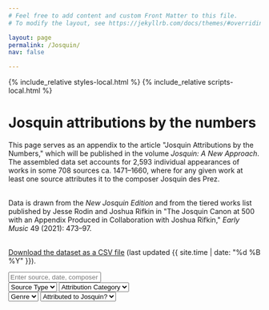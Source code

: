 ```yaml
---
# Feel free to add content and custom Front Matter to this file.
# To modify the layout, see https://jekyllrb.com/docs/themes/#overriding-theme-defaults

layout: page
permalink: /Josquin/
nav: false

---
```


<script async src="https://www.googletagmanager.com/gtag/js?id=G-38882FHV3H"></script>
<script>
  window.dataLayer = window.dataLayer || [];
  function gtag(){dataLayer.push(arguments);}
  gtag('js', new Date());

  gtag('config', 'G-38882FHV3H');
</script>

{% include_relative styles-local.html %}
{% include_relative scripts-local.html %}

<div class="page-wrapper">
<div class="page-header">
  <h1>Josquin attributions by the numbers</h1>
</div>

<div class="description">This page serves as an appendix to the article "Josquin Attributions by the Numbers," which will be published in the volume <i>Josquin: A New Approach</i>. The assembled data set accounts for 2,593 individual appearances of works in some 708 sources ca. 1471–1660, where for any given work at least one source attributes it to the composer Josquin des Prez.<br><br>

Data is drawn from the <i>New Josquin Edition</i> and from the tiered works list published by Jesse Rodin and Joshua Rifkin in "The Josquin Canon at 500 with an Appendix Produced in Collaboration with Joshua Rifkin," <i>Early Music</i> 49 (2021): 473–97.<br><br>

<a href="/Josquin/Josquin.csv" download>Download the dataset as a CSV file</a> (last updated {{ site.time | date: "%d %B %Y" }}).</div>

<div id="search-interface">
  <div id="search-top">
    <input type="text" id="input" onkeyup="FreeTextSearch()" placeholder="Enter source, date, composer">
    <span id="search-count"></span>
  </div>
  <div id="filter-bar">
    <div class="filter-group">
      <select id="filter-source-type" onchange="FreeTextSearch()">
        <option value="">Source Type</option>
      </select>
      <select id="filter-attribution-category" onchange="FreeTextSearch()">
        <option value="">Attribution Category</option>
      </select>
    </div>
    <div class="filter-group">
      <select id="filter-source-genre" onchange="FreeTextSearch()">
        <option value="">Genre</option>
      </select>
      <select id="filter-josquin" onchange="FreeTextSearch()">
        <option value="">Attributed to Josquin?</option>
      </select>
    </div>
  </div>
</div>

<div id="list"></div>
</div>